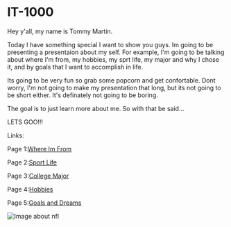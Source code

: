 # IT-1000


Hey y'all, my name is Tommy Martin. 

Today I have something special I want to show you guys. Im going to be presenting a presentaion about my self. For example, I'm going to be talking about where I'm from, my hobbies, my sprt life, my major and why I chose it, and by goals that I want to accomplish in life.

Its going to be very fun so grab some popcorn and get confortable. Dont worry, I'm not going to make my presentation that long, but its not going to be short either. It's definately not going to be boring.

The goal is to just learn more about me. So with that be said...

LETS GOO!!!

Links:

Page 1:[Where Im From](WhereImFrom.md)

Page 2:[Sport Life](SportLife.md)

Page 3:[College Major](CollegeMajor.md)

Page 4:[Hobbies](Hobbies.md)

Page 5:[Goals and Dreams](GoalsandDreams.md)

![Image about nfl](https://nerdballff.com/wp-content/uploads/2021/10/week-6-nfl-dfs-lineup-stack-ravens.jpg)
